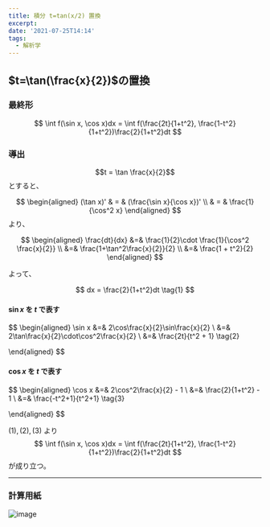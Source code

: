 ```yaml
---
title: 積分 t=tan(x/2) 置換
excerpt: 
date: '2021-07-25T14:14'
tags:
  - 解析学
---
```


## $t=\tan(\frac{x}{2})$の置換

### 最終形

$$
\int f(\sin x, \cos x)dx = \int f(\frac{2t}{1+t^2}, \frac{1-t^2}{1+t^2})\frac{2}{1+t^2}dt
$$



### 導出
  
$$t = \tan \frac{x}{2}$$
とすると、

$$
\begin{aligned}
(\tan x)' & = & (\frac{\sin x}{\cos x})' \\
 & = & \frac{1}{\cos^2 x}
\end{aligned}
$$
より、

$$
\begin{aligned}
\frac{dt}{dx} &=& \frac{1}{2}\cdot \frac{1}{\cos^2 \frac{x}{2}} \\
&=& \frac{1+\tan^2\frac{x}{2}}{2}  \\
&=& \frac{1 + t^2}{2}
\end{aligned}
$$

よって、

$$
dx = \frac{2}{1+t^2}dt \tag{1}
$$


#### $\sin x$ を $t$ で表す
$$
\begin{aligned}
\sin x &=& 2\cos\frac{x}{2}\sin\frac{x}{2} \\
&=& 2\tan\frac{x}{2}\cdot\cos^2\frac{x}{2} \\
&=& \frac{2t}{t^2 + 1} \tag{2}

\end{aligned}
$$

#### $\cos x$ を $t$ で表す
$$
\begin{aligned}
\cos x &=& 2\cos^2\frac{x}{2} - 1 \\
&=& \frac{2}{1+t^2} - 1 \\
&=& \frac{-t^2+1}{t^2+1} \tag{3}

\end{aligned}
$$

$(1),(2),(3)$ より
$$
\int f(\sin x, \cos x)dx = \int f(\frac{2t}{1+t^2}, \frac{1-t^2}{1+t^2})\frac{2}{1+t^2}dt
$$
が成り立つ。

<hr>

### 計算用紙

![image](https://res.cloudinary.com/ddaz9etkx/image/upload/v1627191729/math/Untitled_Draft_-1_2_bli6iw.jpg)